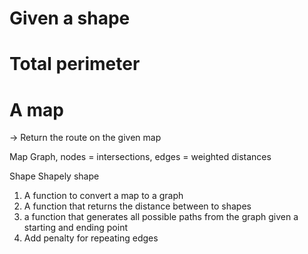 # Given a shape
# Total perimeter
# A map
-> Return the route on the given map

Map
Graph, nodes = intersections, edges = weighted distances

Shape
Shapely shape

1. A function to convert a map to a graph
2. A function that returns the distance between to shapes
3. a function that generates all possible paths from the graph given a starting and ending point
4. Add penalty for repeating edges